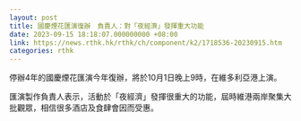 ```yaml
---
layout: post
title: 國慶煙花匯演復辦　負責人：對「夜經濟」發揮重大功能
date: 2023-09-15 18:18:07.000000000 +08:00
link: https://news.rthk.hk/rthk/ch/component/k2/1718536-20230915.htm
categories: rthk
---
```


停辦4年的國慶煙花匯演今年復辦，將於10月1日晚上9時，在維多利亞港上演。

匯演製作負責人表示，活動於「夜經濟」發揮很重大的功能，屆時維港兩岸聚集大批觀眾，相信很多酒店及食肆會因而受惠。

